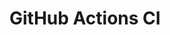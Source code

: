 # GitHub Actions CI





















































































































































































































































































